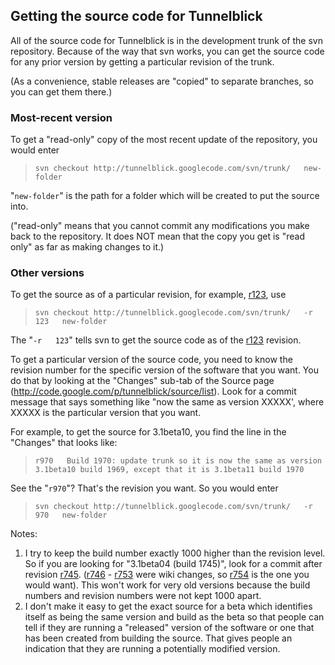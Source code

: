 ## Getting the source code for Tunnelblick ##

All of the source code for Tunnelblick is in the development trunk of the svn repository. Because of the way that svn works, you can get the source code for any prior version by getting a particular revision of the trunk.

(As a convenience, stable releases are "copied" to separate branches, so you can get them there.)

### Most-recent version ###
To get a "read-only" copy of the most recent update of the repository, you would enter

> `svn checkout http://tunnelblick.googlecode.com/svn/trunk/   new-folder`

"`new-folder`" is the path for a folder which will be created to put the source into.

("read-only" means that you cannot commit any modifications you make back to the repository. It does NOT mean that the copy you get is "read only" as far as making changes to it.)

### Other versions ###
To get the source as of a particular revision, for example, [r123](https://code.google.com/p/tunnelblick/source/detail?r=123), use

> `svn checkout http://tunnelblick.googlecode.com/svn/trunk/   -r   123   new-folder`

The "`-r   123`" tells svn to get the source code as of the [r123](https://code.google.com/p/tunnelblick/source/detail?r=123) revision.

To get a particular version of the source code, you need to know the revision number for the specific version of the software that you want. You do that by looking at the "Changes" sub-tab of the Source page (http://code.google.com/p/tunnelblick/source/list). Look for a commit message that says something like "now the same as version XXXXX', where XXXXX is the particular version that you want.

For example, to get the source for 3.1beta10, you find the line in the "Changes" that looks like:

> `r970   Build 1970: update trunk so it is now the same as version 3.1beta10 build 1969, except that it is 3.1beta11 build 1970`

See the "`r970`"? That's the revision you want. So you would enter

> `svn checkout http://tunnelblick.googlecode.com/svn/trunk/   -r   970   new-folder`

Notes:
  1. I try to keep the build number exactly 1000 higher than the revision level. So if you are looking for "3.1beta04 (build 1745)", look for a commit after revision [r745](https://code.google.com/p/tunnelblick/source/detail?r=745). ([r746](https://code.google.com/p/tunnelblick/source/detail?r=746) - [r753](https://code.google.com/p/tunnelblick/source/detail?r=753) were wiki changes, so [r754](https://code.google.com/p/tunnelblick/source/detail?r=754) is the one you would want). This won't work for very old versions because the build numbers and revision numbers were not kept 1000 apart.
  1. I don't make it easy to get the exact source for a beta which identifies itself as being the same version and build as the beta so that people can tell if they are running a "released" version of the software or one that has been created from building the source. That gives people an indication that they are running a potentially modified version.